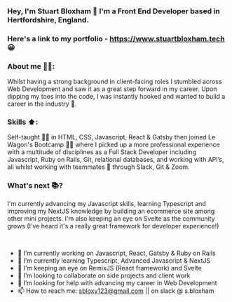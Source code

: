### Hey, I'm Stuart Bloxham 👋 I'm a Front End Developer based in Hertfordshire, England.
### Here's a link to my portfolio - https://www.stuartbloxham.tech 😀

### About me 👨‍🦱:
Whilst having a strong background in client-facing roles I stumbled across Web Development and saw it as a great step forward in my career. Upon dipping my toes into the code, I was instantly hooked and wanted to build a career in the industry 🎉.

### Skills ⬆️:
Self-taught 🧑‍💻 in HTML, CSS, Javascript, React & Gatsby then joined Le Wagon's Bootcamp 🧑‍🎓 where I picked up a more professional experience with a multitude of disciplines as a Full Stack Developer including Javascript, Ruby on Rails, Git, relational databases, and working with API’s, all whilst working with teammates 👬 through Slack, Git & Zoom.

### What's next 📚?
I'm currently advancing my Javascript skills, learning Typescript and improving my NextJS knowledge by building an ecommerce site among other mini projects. I'm also keeping an eye on Svelte as the community grows (I've heard it's a really great framework for developer experience!)

<br/>

- 🔭 I’m currently working on Javascript, React, Gatsby & Ruby on Rails
- 🌱 I’m currently learning Typescript, Advanced Javascript & NextJS
- 👀 I'm keeping an eye on RemixJS (React framework) and Svelte
- 👯 I’m looking to collaborate on side projects and client work
- 🤔 I’m looking for help with advancing my career in Web Development
- 📫 How to reach me: sbloxy123@gmail.com || on slack @ s.bloxham

